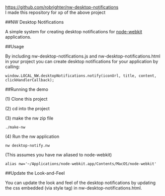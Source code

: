 https://github.com/robrighter/nw-desktop-notifications  
I made this repository for xp of the above project

##NW Desktop Notifications

A simple system for creating desktop notifications for [node-webkit](https://github.com/rogerwang/node-webkit) applications.


##Usage

By including nw-desktop-notifications.js and nw-desktop-notifications.html in your project you can create desktop notifications for your application by calling:

	window.LOCAL_NW.desktopNotifications.notify(iconUrl, title, content, clickHandlerCallback);


##Running the demo

(1) Clone this project

(2) cd into the project

(3) make the nw zip file

	./make-nw

(4) Run the nw application

	nw desktop-notify.nw

(This assumes you have nw aliased to node-webkit)

	alias nw='~/Applications/node-webkit.app/Contents/MacOS/node-webkit'


##Update the Look-and-Feel

You can update the look and feel of the desktop notifications by updating the css embedded (via style tag) in nw-desktop-notifications.html.